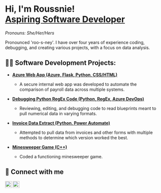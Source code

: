 <h1>Hi, I'm Roussnie! <br/>
  <a href="https://github.com/roussniee">Aspiring Software Developer</a>    
</h1>
  <p><i>Pronouns: She/Her/Hers</i></p>
  <p>Pronounced 'roo-s-ney'. I have over four years of experience coding, debugging, and creating various projects, with a focus on data analysis.</p>

<h2>👨‍💻 Software Development Projects:</h2>


- <b>[Azure Web App (Azure, Flask, Python, CSS/HTML)](https://github.com/roussniee/URL)</b>
  - A secure internal web app was developed to automate the comparison of payroll data across multiple systems.

- <b>[Debugging Python RegEx Code (Python, RegEx, Azure DevOps)](https://github.com/roussniee/URL)</b>
  - Reviewing, editing, and debugging code to read blueprints meant to pull numerical data in varying formats.
    
- <b>[Invoice Data Extract (Python, Power Automate)](https://github.com/roussniee/URL)</b>
  - Attempted to pull data from invoices and other forms with multiple methods to determine which version worked the best.

- <b>[Minesweeper Game (C++)](https://github.com/roussniee/URL)</b>
  - Coded a functioning minesweeper game.

<!--
<h2>👨‍💻 Data Analysis Projects:</h2>

- <b>[Company Metrics Report (R, SQL, Excel)](https://github.com/roussniee/URL)</b>
  - Running various reports meant to track key company metrics such as revenue, fleet size, market trends, etc.

- <b>[Work in Progress Report (Power BI, PowerApps)](https://github.com/roussniee/URL)</b>
  - Track monthly project control progress.

- <b>[Software Request PowerApp (PowerApps, Power Automate, Azure Active Directory)](https://github.com/roussniee/URL)</b>
  - PowerApp request form to replace a cumbersome Word document.

- <b>[CRM Status Flows (Power Automate, CRM)](https://github.com/roussniee/URL)</b>
  - Various flows to track sales statuses in the CRM system.

- <b>[Vessel Lifetime Value Report (Power BI, SQL)](https://github.com/roussniee/URL)</b>
  - Report to display vessel lifetime value to support strategic decision making.

- <b>[Intercompany Wire Transfer Form (PowerApps, Power Automate, SharePoint)](https://github.com/roussniee/URL)</b>
  - Revamping and conducting user testing for a wire transfer request PowerApp.
-->

<h2> 🤳 Connect with me</h2>

[<img align="left" alt="Connect with Roussnie on LinkedIn" width="22px" src="https://upload.wikimedia.org/wikipedia/commons/c/ca/LinkedIn_logo_initials.png"/>][linkedin]
[<img align="left" alt="Email Roussnie" width="22px" src="https://upload.wikimedia.org/wikipedia/commons/4/4e/Gmail_Icon.png"/>][email]

[linkedin]: https://linkedin.com/in/roussnie-petit-frere
[email]: mailto:roussniepf@gmail.com

<!--
**roussniee/roussniee** is a ✨ _special_ ✨ repository because its `README.md` (this file) appears on your GitHub profile.

Here are some ideas to get you started:

- 🔭 I’m currently working on ...
- 🌱 I’m currently learning ...
- 👯 I’m looking to collaborate on ...
- 🤔 I’m looking for help with ...
- 💬 Ask me about ...
- 📫 How to reach me: ...
- 😄 Pronouns: ...
- ⚡ Fun fact: ...
-->
